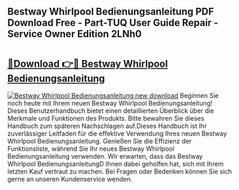 ## Bestway Whirlpool Bedienungsanleitung PDF Download Free - Part-TUQ User Guide Repair - Service Owner Edition 2LNh0

# <h2><a href="http://df3ax1u.blite.top/?on=Bestway+Whirlpool+Bedienungsanleitung">🔗Download 👉🔴 Bestway Whirlpool Bedienungsanleitung</a></h2>

[![Bestway Whirlpool Bedienungsanleitung new download](https://i.imgur.com/lujVjoI.png)](http://df3ax1u.blite.top/?on=Bestway+Whirlpool+Bedienungsanleitung)
Beginnen Sie noch heute mit Ihrem neuen Bestway Whirlpool Bedienungsanleitung! Dieses Benutzerhandbuch bietet einen detaillierten Überblick über die Merkmale und Funktionen des Produkts. Bitte bewahren Sie dieses Handbuch zum späteren Nachschlagen auf.Dieses Handbuch ist Ihr zuverlässiger Leitfaden für die effektive Verwendung Ihres neuen Bestway Whirlpool Bedienungsanleitung. Genießen Sie die Effizienz der Funktionsliste, während Sie Ihr neues Bestway Whirlpool Bedienungsanleitung verwenden. Wir erwarten, dass das Bestway Whirlpool BedienungsanleitungD Ihnen dabei geholfen hat, sich mit Ihrem letzten Kauf vertraut zu machen. Bei Fragen oder Bedenken können Sie sich gerne an unseren Kundenservice wenden.
